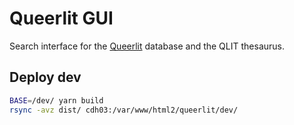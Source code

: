 # Queerlit GUI

Search interface for the [Queerlit](https://queerlit.dh.gu.se/) database and the QLIT thesaurus.

## Deploy dev

```bash
BASE=/dev/ yarn build
rsync -avz dist/ cdh03:/var/www/html2/queerlit/dev/
```

